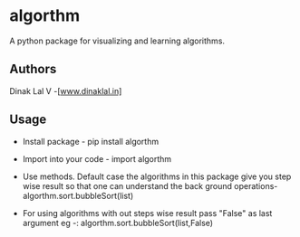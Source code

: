 
# algorthm
A python package for visualizing and learning algorithms. 




## Authors

Dinak Lal V -[www.dinaklal.in]

## Usage


 * Install package - pip install algorthm
 
 * Import into your code - import algorthm
 * Use methods. Default case the algorithms in this package give you step wise result so that one
 can understand the back ground operations- algorthm.sort.bubbleSort(list)
 * For using  algorithms with out steps wise result pass "False" as last argument
 eg -: algorthm.sort.bubbleSort(list,False) 
